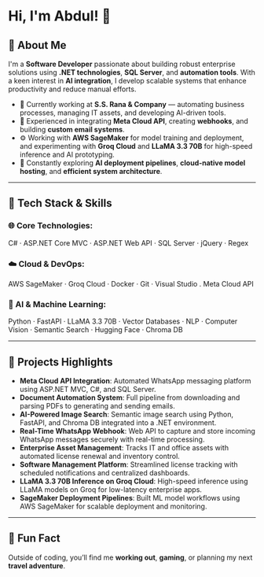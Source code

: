 # Hi, I'm Abdul! 👋

<!--
**Abdulsamad-ABD/Abdulsamad-ABD** is a ✨ _special_ ✨ repository because its `README.md` (this file) appears on your GitHub profile.
-->

## 🚀 About Me
I'm a **Software Developer** passionate about building robust enterprise solutions using **.NET technologies**, **SQL Server**, and **automation tools**. With a keen interest in **AI integration**, I develop scalable systems that enhance productivity and reduce manual efforts.

- 🏢 Currently working at **S.S. Rana & Company** — automating business processes, managing IT assets, and developing AI-driven tools.  
- 🔧 Experienced in integrating **Meta Cloud API**, creating **webhooks**, and building **custom email systems**.  
- ⚙️ Working with **AWS SageMaker** for model training and deployment, and experimenting with **Groq Cloud** and **LLaMA 3.3 70B** for high-speed inference and AI prototyping.  
- 🌱 Constantly exploring **AI deployment pipelines**, **cloud-native model hosting**, and **efficient system architecture**.  

---

## 💼 Tech Stack & Skills

### 🌐 Core Technologies:
C# · ASP.NET Core MVC · ASP.NET Web API · SQL Server · jQuery · Regex 

### ☁️ Cloud & DevOps:
AWS SageMaker · Groq Cloud · Docker · Git · Visual Studio . Meta Cloud API

### 🤖 AI & Machine Learning:
Python · FastAPI · LLaMA 3.3 70B · Vector Databases · NLP · Computer Vision · Semantic Search · Hugging Face · Chroma DB

---

## 🔧 Projects Highlights

- **Meta Cloud API Integration**: Automated WhatsApp messaging platform using ASP.NET MVC, C#, and SQL Server.  
- **Document Automation System**: Full pipeline from downloading and parsing PDFs to generating and sending emails.   
- **AI-Powered Image Search**: Semantic image search using Python, FastAPI, and Chroma DB integrated into a .NET environment.  
- **Real-Time WhatsApp Webhook**: Web API to capture and store incoming WhatsApp messages securely with real-time processing.  
- **Enterprise Asset Management**: Tracks IT and office assets with automated license renewal and inventory control.  
- **Software Management Platform**: Streamlined license tracking with scheduled notifications and centralized dashboards.
- **LLaMA 3.3 70B Inference on Groq Cloud**: High-speed inference using LLaMA models on Groq for low-latency enterprise apps.  
- **SageMaker Deployment Pipelines**: Built ML model workflows using AWS SageMaker for scalable deployment and monitoring.   


<!--
## 🤝 Let's Connect!
[![LinkedIn](https://img.shields.io/badge/LinkedIn-0A66C2?style=for-the-badge&logo=linkedin&logoColor=white)](https://www.linkedin.com/in/kunaldhanwaria)  
[![Twitter](https://img.shields.io/badge/Twitter-1DA1F2?style=for-the-badge&logo=twitter&logoColor=white)](https://twitter.com/KunalDhanwaria_)
-->
---

## 💬 Fun Fact
Outside of coding, you’ll find me **working out**, **gaming**, or planning my next **travel adventure**.  
